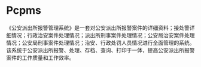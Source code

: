 # Pcpms
 《公安派出所报警管理系统》是一套对公安派出所报警案件的详细资料；接处警详细情况；行政治安案件处理情况；派出所刑事案件处理情况；公安局治安案件处理情况；公安局刑事案件处理情况；治安、行政处罚人员情况进行全面管理的系统。该系统于公安派出所报警、处理、存档、查询、打印于一体，提高公安派出所报警案件的工作质量和工作效率。
